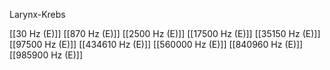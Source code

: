 Larynx-Krebs

[[30 Hz (E)]]
[[870 Hz (E)]]
[[2500 Hz (E)]]
[[17500 Hz (E)]]
[[35150 Hz (E)]]
[[97500 Hz (E)]]
[[434610 Hz (E)]]
[[560000 Hz (E)]]
[[840960 Hz (E)]]
[[985900 Hz (E)]]
